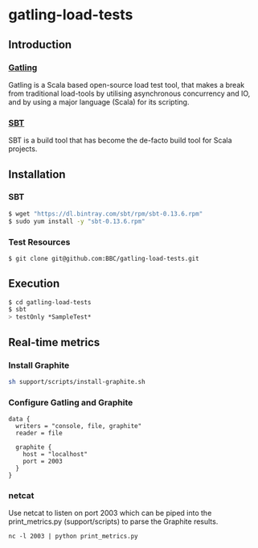 gatling-load-tests
==================

## Introduction

### [Gatling](http://gatling.io/)

Gatling is a Scala based open-source load test tool, that makes a break from 
traditional load-tools by utilising asynchronous concurrency and IO, and by using a major 
language (Scala) for its scripting.

### [SBT](http://www.scala-sbt.org/)
SBT is a build tool that has become the de-facto build tool for Scala projects.

## Installation 
### SBT
```bash
$ wget "https://dl.bintray.com/sbt/rpm/sbt-0.13.6.rpm"
$ sudo yum install -y "sbt-0.13.6.rpm"
```

### Test Resources
```bash 
$ git clone git@github.com:BBC/gatling-load-tests.git
```

## Execution
```bash 
$ cd gatling-load-tests
$ sbt
> testOnly *SampleTest*
```

## Real-time metrics
### Install Graphite
```bash
sh support/scripts/install-graphite.sh
```
### Configure Gatling and Graphite
```config
data {
  writers = "console, file, graphite"
  reader = file

  graphite {
    host = "localhost"
    port = 2003
  }
}
```
### netcat
Use netcat to listen on port 2003 which can be piped into the print_metrics.py (support/scripts) to parse the Graphite results.
``` 
nc -l 2003 | python print_metrics.py

